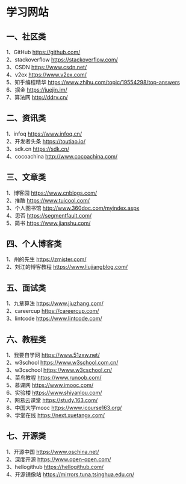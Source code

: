 学习网站
======================================
一、社区类
----------------------------
1、GitHub https://github.com/  <br>
2、stackoverflow https://stackoverflow.com/  <br>
3、CSDN https://www.csdn.net/  <br>
4、v2ex https://www.v2ex.com/  <br>
5、知乎编程精华 https://www.zhihu.com/topic/19554298/top-answers  <br>
6、掘金 https://juejin.im/  <br>
7、算法网 http://ddrv.cn/  <br>

二、资讯类
----------------------------
1、infoq https://www.infoq.cn/  <br>
2、开发者头条 https://toutiao.io/  <br>
3、sdk.cn https://sdk.cn/  <br>
4、cocoachina http://www.cocoachina.com/  <br>

三、文章类
----------------------------
1、博客园 https://www.cnblogs.com/  <br>
2、推酷 https://www.tuicool.com/  <br>
3、个人图书馆 http://www.360doc.com/myindex.aspx  <br>
4、思否 https://segmentfault.com/  <br>
5、简书 https://www.jianshu.com/  <br>

四、个人博客类
----------------------------
1、州的先生 https://zmister.com/  <br>
2、刘江的博客教程 https://www.liujiangblog.com/  <br>

五、面试类
----------------------------
1、九章算法 https://www.jiuzhang.com/  <br>
2、careercup https://careercup.com/  <br>
3、lintcode https://www.lintcode.com/  <br>

六、教程类
----------------------------
1、我要自学网 https://www.51zxw.net/  <br>
2、w3school https://www.w3school.com.cn/  <br>
3、w3cschool https://www.w3cschool.cn/  <br>
4、菜鸟教程 https://www.runoob.com/  <br>
5、慕课网 https://www.imooc.com/  <br>
6、实验楼 https://www.shiyanlou.com/  <br>
7、网易云课堂 https://study.163.com/  <br>
8、中国大学mooc https://www.icourse163.org/  <br>
9、学堂在线 https://next.xuetangx.com/  <br>

七、开源类
----------------------------
1、开源中国 https://www.oschina.net/  <br>
2、深度开源 https://www.open-open.com/  <br>
3、hellogithub https://hellogithub.com/  <br>
4、开源镜像站 https://mirrors.tuna.tsinghua.edu.cn/  <br>
